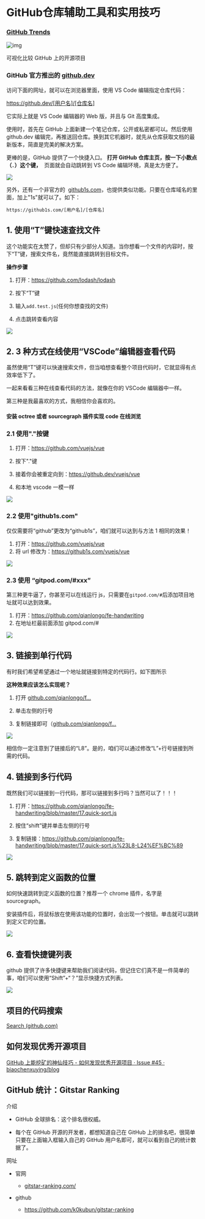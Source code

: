 # GitHub仓库辅助工具和实用技巧

### [GitHub Trends](https://github-trends.com/)

![img](https://cdn.beekka.com/blogimg/asset/202302/bg2023020902.webp)

可视化比较 GitHub 上的开源项目

### GitHub 官方推出的 [github.dev](github.dev)

访问下面的网址，就可以在浏览器里面，使用 VS Code 编辑指定仓库代码：

https://github.dev/[用户名]/[仓库名]

它实际上就是 VS Code 编辑器的 Web 版，并且与 Git 高度集成。

使用时，首先在 GitHub 上面新建一个笔记仓库，公开或私密都可以。然后使用 github.dev 编辑完，再推送回仓库。换到其它机器时，就先从仓库获取文档的最新版本，简直是完美的解决方案。

更棒的是，GitHub 提供了一个快捷入口。 **打开 GitHub 仓库主页，按一下小数点（`.`）这个键，**  页面就会自动跳转到 VS Code 编辑环境，真是太方便了。

![](https://cdn.beekka.com/blogimg/asset/202108/bg2021082601.jpg)

另外，还有一个非官方的  [github1s.com](https://github1s.com/)，也提供类似功能。只要在仓库域名的里面，加上"1s"就可以了。如下：

`https://github1s.com/[用户名]/[仓库名]`

## 1. 使用“T”键快速查找文件

这个功能实在太赞了，但却只有少部分人知道。当你想看一个文件的内容时，按下“T”键，搜索文件名，竟然能直接跳转到目标文件。

**操作步骤**

1. 打开：https://github.com/lodash/lodash

2. 按下“T”键

3. 输入`add.test.js`(任何你想查找的文件)

4. 点击跳转查看内容

![](https://p9-juejin.byteimg.com/tos-cn-i-k3u1fbpfcp/8a8699f94f154244bb79f3e88528f6a3~tplv-k3u1fbpfcp-zoom-in-crop-mark:1304:0:0:0.awebp?)

## 2. 3 种方式在线使用“VSCode”编辑器查看代码

虽然使用“T”键可以快速搜索文件，但当咱想查看整个项目代码时，它就显得有点效率低下了。

一起来看看三种在线查看代码的方法，就像在你的 VSCode 编辑器中一样。

第三种是我最喜欢的方式，我相信你会喜欢的。

#### 安装 octree 或者 sourcegraph 插件实现 code 在线浏览

### 2.1 使用"."按键

1. 打开：https://github.com/vuejs/vue

2. 按下"."键

3. 接着你会被重定向到：https://github.dev/vuejs/vue

4. 和本地 vscode 一模一样

![](https://p9-juejin.byteimg.com/tos-cn-i-k3u1fbpfcp/e8528d08596345c69e8e60fc4b58093d~tplv-k3u1fbpfcp-zoom-in-crop-mark:1304:0:0:0.awebp?)

### 2.2 使用"github1s.com"

仅仅需要将“github”更改为“github1s”，咱们就可以达到与方法 1 相同的效果！

1. 打开：https://github.com/vuejs/vue
2. 将 url 修改为：https://github1s.com/vuejs/vue

![](https://p9-juejin.byteimg.com/tos-cn-i-k3u1fbpfcp/e96ef7decc344503bd3cfaf50c10388a~tplv-k3u1fbpfcp-zoom-in-crop-mark:1304:0:0:0.awebp?)

### 2.3 使用 “gitpod.com/#xxx”

第三种更牛逼了，你甚至可以在线运行 js，只需要在`gitpod.com/#`后添加项目地址就可以达到效果。

1. 打开：https://github.com/qianlongo/fe-handwriting
2. 在地址栏最前面添加 gitpod.com/#

![](https://p9-juejin.byteimg.com/tos-cn-i-k3u1fbpfcp/9994ef41e6b44029ad347dba82cdcdaa~tplv-k3u1fbpfcp-zoom-in-crop-mark:1304:0:0:0.awebp?)

## 3. 链接到单行代码

有时我们希望希望通过一个地址就链接到特定的代码行。如下图所示

**这种效果应该怎么实现呢？**

1. 打开 [github.com/qianlongo/f…](https://github.com/qianlongo/fe-handwriting/blob/master/17.quick-sort.js)

2. 单击左侧的行号

3. 复制链接即可（[github.com/qianlongo/f…](https://github.com/qianlongo/fe-handwriting/blob/master/17.quick-sort.js%23L8%EF%BC%89)

![](https://p9-juejin.byteimg.com/tos-cn-i-k3u1fbpfcp/e47b911c41ec434eb964324e44d1c3f3~tplv-k3u1fbpfcp-zoom-in-crop-mark:1304:0:0:0.awebp?)

相信你一定注意到了链接后的“L8”。是的，咱们可以通过修改“L”+行号链接到所需的代码。

## 4. 链接到多行代码

既然我们可以链接到一行代码，那可以链接到多行吗？当然可以了！！！

1. 打开：https://github.com/qianlongo/fe-handwriting/blob/master/17.quick-sort.js

2. 按住“shift”键并单击左侧的行号

3. 复制链接：https://github.com/qianlongo/fe-handwriting/blob/master/17.quick-sort.js%23L8-L24%EF%BC%89

![](https://p9-juejin.byteimg.com/tos-cn-i-k3u1fbpfcp/a4a217cffe814e8887eca41b8279a0b3~tplv-k3u1fbpfcp-zoom-in-crop-mark:1304:0:0:0.awebp?)

## 5. 跳转到定义函数的位置

如何快速跳转到定义函数的位置？推荐一个 chrome 插件，名字是 sourcegraph。

安装插件后，将鼠标放在使用该功能的位置时，会出现一个按钮。单击就可以跳转到定义它的位置。

![](https://p6-juejin.byteimg.com/tos-cn-i-k3u1fbpfcp/92dd0ca7222545a7a8ad50d513504e6e~tplv-k3u1fbpfcp-zoom-in-crop-mark:1304:0:0:0.awebp?)

## 6. 查看快捷键列表

github 提供了许多快捷键来帮助我们阅读代码，但记住它们真不是一件简单的事，咱们可以使用“Shift”+“？”显示快捷方式列表。

![](https://p3-juejin.byteimg.com/tos-cn-i-k3u1fbpfcp/4ac4346e500441b5abaca03431e6a5f4~tplv-k3u1fbpfcp-zoom-in-crop-mark:1304:0:0:0.awebp)

## 项目的代码搜索

[Search (github.com)](https://github.com/search?type=code)

## 如何发现优秀开源项目

[GitHub 上能挖矿的神仙技巧 - 如何发现优秀开源项目 · Issue #45 · biaochenxuying/blog](https://github.com/biaochenxuying/blog/issues/45)

## GitHub 统计：Gitstar Ranking

介绍

- GitHub 全球排名：这个排名很权威。

- 每个在 GitHub 开源的开发者，都想知道自己在 GitHub 上的排名吧，很简单只要在上面输入框输入自己的 GitHub 用户名即可，就可以看到自己的统计数据了。

网址

- 官网
  - [gitstar-ranking.com/](https://link.juejin.cn/?target=https%3A%2F%2Fgitstar-ranking.com%2F)

- github
  - https://github.com/k0kubun/gitstar-ranking

